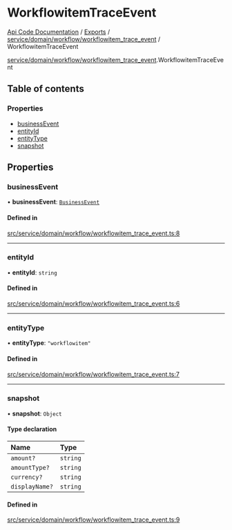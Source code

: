 # WorkflowitemTraceEvent
 
[Api Code Documentation](../README.md) / [Exports](../modules.md) / [service/domain/workflow/workflowitem\_trace\_event](../modules/service_domain_workflow_workflowitem_trace_event.md) / WorkflowitemTraceEvent

[service/domain/workflow/workflowitem\_trace\_event](../modules/service_domain_workflow_workflowitem_trace_event.md).WorkflowitemTraceEvent

## Table of contents

### Properties

- [businessEvent](service_domain_workflow_workflowitem_trace_event.WorkflowitemTraceEvent.md#businessevent)
- [entityId](service_domain_workflow_workflowitem_trace_event.WorkflowitemTraceEvent.md#entityid)
- [entityType](service_domain_workflow_workflowitem_trace_event.WorkflowitemTraceEvent.md#entitytype)
- [snapshot](service_domain_workflow_workflowitem_trace_event.WorkflowitemTraceEvent.md#snapshot)

## Properties

### businessEvent

• **businessEvent**: [`BusinessEvent`](../modules/service_domain_business_event.md#businessevent)

#### Defined in

[src/service/domain/workflow/workflowitem_trace_event.ts:8](https://github.com/openkfw/TruBudget/blob/965031f/api/src/service/domain/workflow/workflowitem_trace_event.ts#L8)

___

### entityId

• **entityId**: `string`

#### Defined in

[src/service/domain/workflow/workflowitem_trace_event.ts:6](https://github.com/openkfw/TruBudget/blob/965031f/api/src/service/domain/workflow/workflowitem_trace_event.ts#L6)

___

### entityType

• **entityType**: ``"workflowitem"``

#### Defined in

[src/service/domain/workflow/workflowitem_trace_event.ts:7](https://github.com/openkfw/TruBudget/blob/965031f/api/src/service/domain/workflow/workflowitem_trace_event.ts#L7)

___

### snapshot

• **snapshot**: `Object`

#### Type declaration

| Name | Type |
| :------ | :------ |
| `amount?` | `string` |
| `amountType?` | `string` |
| `currency?` | `string` |
| `displayName?` | `string` |

#### Defined in

[src/service/domain/workflow/workflowitem_trace_event.ts:9](https://github.com/openkfw/TruBudget/blob/965031f/api/src/service/domain/workflow/workflowitem_trace_event.ts#L9)
